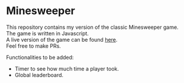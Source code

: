 # Minesweeper
This repository contains my version of the classic Minesweeper game. <br/>
The game is written in Javascript. <br/>
A live version of the game can be found [here](https://the-hdr-minesweeper.netlify.app/). <br/>
Feel free to make PRs. <br/>

Functionalities to be added:
+ Timer to see how much time a player took.
+ Global leaderboard.
